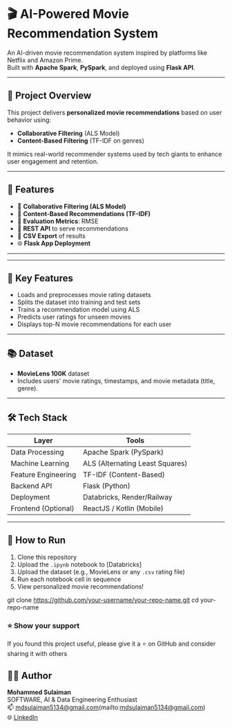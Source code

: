 # 🎬 AI-Powered Movie Recommendation System

An AI-driven movie recommendation system inspired by platforms like Netflix and Amazon Prime.  
Built with **Apache Spark**, **PySpark**, and deployed using **Flask API**.

---

## 🚀 Project Overview

This project delivers **personalized movie recommendations** based on user behavior using:
- **Collaborative Filtering** (ALS Model)
- **Content-Based Filtering** (TF-IDF on genres)

It mimics real-world recommender systems used by tech giants to enhance user engagement and retention.

---

## 🧠 Features

- 🔄 **Collaborative Filtering (ALS Model)**
- 🎯 **Content-Based Recommendations (TF-IDF)**
- 🧪 **Evaluation Metrics**: RMSE
- 🔗 **REST API** to serve recommendations
- 📁 **CSV Export** of results
- 🌐 **Flask App Deployment**

---
-----
## 🧠 Key Features
- Loads and preprocesses movie rating datasets
- Splits the dataset into training and test sets
- Trains a recommendation model using ALS
- Predicts user ratings for unseen movies
- Displays top-N movie recommendations for each user
-----
## 📚 Dataset

- **MovieLens 100K** dataset
- Includes users' movie ratings, timestamps, and movie metadata (title, genre).

---

## 🛠️ Tech Stack

| Layer                | Tools                          |
|----------------------|--------------------------------|
| Data Processing      | Apache Spark (PySpark)         |
| Machine Learning     | ALS (Alternating Least Squares) |
| Feature Engineering  | TF-IDF (Content-Based)         |
| Backend API          | Flask (Python)                 |
| Deployment           | Databricks, Render/Railway     |
| Frontend (Optional)  | ReactJS / Kotlin (Mobile)      |

---

## 🚀 How to Run

1. Clone this repository
2. Upload the `.ipynb` notebook to [Databricks]
3. Upload the dataset (e.g., MovieLens or any `.csv` rating file)
4. Run each notebook cell in sequence
5. View personalized movie recommendations!

git clone https://github.com/your-username/your-repo-name.git
cd your-repo-name

### ⭐️ Show your support

If you found this project useful, please give it a ⭐️ on GitHub and consider sharing it with others

## 🧑‍💻 Author

**Mohammed Sulaiman**  
SOFTWARE, AI & Data Engineering Enthusiast  
📫 mdsulaiman5134@gmail.com(mailto:mdsulaiman5134@gmail.com)  
🌐 [LinkedIn](https://www.linkedin.com/in/mohammed-sulaiman-23a10021b)
